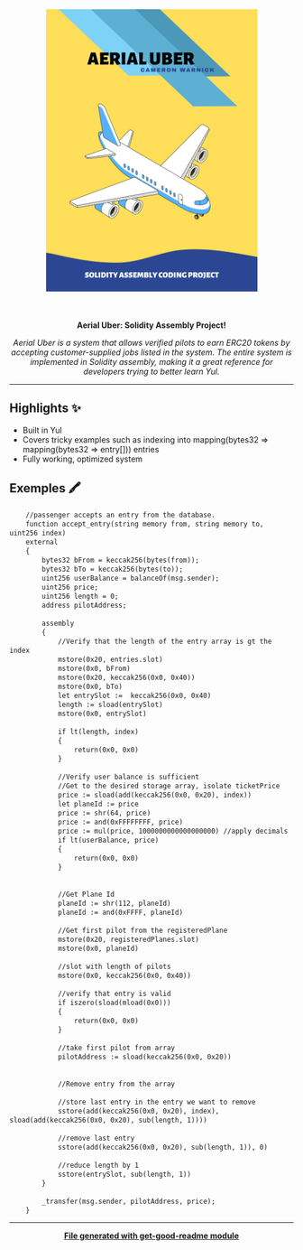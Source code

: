 <div align="center">
  <img src="AerialUberIMG.png" height="500">
</div>

<div align="center">
  <br>
  <br>
  <p>
    <b>Aerial Uber: Solidity Assembly Project!</b>
  </p>
  <p>
     <i>Aerial Uber is a system that allows verified pilots to earn ERC20 tokens by 
     accepting customer-supplied jobs listed in the system.  The entire system is implemented in Solidity assembly, making it a great reference for developers trying to better learn Yul.  
     </i>
  </p>
  <p>

  </p>
</div>

---

## Highlights ✨
* Built in Yul
* Covers tricky examples such as indexing into mapping(bytes32 => mapping(bytes32 => entry[])) entries
* Fully working, optimized system


## Exemples 🖍
```
    //passenger accepts an entry from the database.
    function accept_entry(string memory from, string memory to, uint256 index)
    external 
    {
        bytes32 bFrom = keccak256(bytes(from));
        bytes32 bTo = keccak256(bytes(to));
        uint256 userBalance = balanceOf(msg.sender);
        uint256 price;
        uint256 length = 0;
        address pilotAddress;

        assembly
        {
            //Verify that the length of the entry array is gt the index
            mstore(0x20, entries.slot)
            mstore(0x0, bFrom)
            mstore(0x20, keccak256(0x0, 0x40))
            mstore(0x0, bTo)
            let entrySlot :=  keccak256(0x0, 0x40)
            length := sload(entrySlot)
            mstore(0x0, entrySlot)

            if lt(length, index)
            {
                return(0x0, 0x0)
            }

            //Verify user balance is sufficient
            //Get to the desired storage array, isolate ticketPrice
            price := sload(add(keccak256(0x0, 0x20), index))
            let planeId := price
            price := shr(64, price)
            price := and(0xFFFFFFFF, price)
            price := mul(price, 1000000000000000000) //apply decimals
            if lt(userBalance, price)
            {
                return(0x0, 0x0)
            }

            
            //Get Plane Id
            planeId := shr(112, planeId)
            planeId := and(0xFFFF, planeId)

            //Get first pilot from the registeredPlane
            mstore(0x20, registeredPlanes.slot)
            mstore(0x0, planeId)

            //slot with length of pilots
            mstore(0x0, keccak256(0x0, 0x40))

            //verify that entry is valid
            if iszero(sload(mload(0x0)))
            {
                return(0x0, 0x0)
            }

            //take first pilot from array
            pilotAddress := sload(keccak256(0x0, 0x20)) 
            

            //Remove entry from the array

            //store last entry in the entry we want to remove
            sstore(add(keccak256(0x0, 0x20), index), sload(add(keccak256(0x0, 0x20), sub(length, 1))))

            //remove last entry
            sstore(add(keccak256(0x0, 0x20), sub(length, 1)), 0)
            
            //reduce length by 1
            sstore(entrySlot, sub(length, 1))
        }

        _transfer(msg.sender, pilotAddress, price);
    }
```

---
<div align="center">
	<b>
		<a href="https://www.npmjs.com/package/get-good-readme">File generated with get-good-readme module</a>
	</b>
</div>
